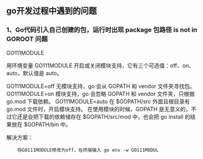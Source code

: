 ## go开发过程中遇到的问题

### 1、Go代码引入自己创建的包，运行时出现 package 包路径 is not in GOROOT 问题

GO111MODULE

用环境变量 GO111MODULE 开启或关闭模块支持，它有三个可选值：off、on、auto，默认值是 auto。

GO111MODULE=off 无模块支持，go 会从 GOPATH 和 vendor 文件夹寻找包。
GO111MODULE=on 模块支持，go 会忽略 GOPATH 和 vendor 文件夹，只根据 go.mod 下载依赖。
GO111MODULE=auto 在 $GOPATH/src 外面且根目录有 go.mod 文件时，开启模块支持。
在使用模块的时候，GOPATH 是无意义的，不过它还是会把下载的依赖储存在 $GOPATH/src/mod 中，也会把 go install 的结果放在 $GOPATH/bin 中。

解决方案：

        将GO111MODULE修改为off，在终端输入 go env -w GO111MODUL
